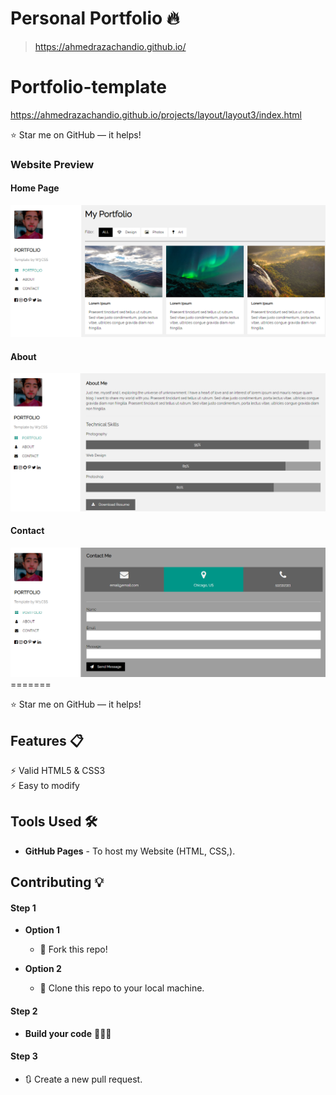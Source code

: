 # Personal Portfolio 🔥
> https://ahmedrazachandio.github.io/


# Portfolio-template
https://ahmedrazachandio.github.io/projects/layout/layout3/index.html



:star: Star me on GitHub — it helps!

### Website Preview
#### Home Page
<img src="website_images/Screenshot_1.png" width="900">

#### About 
<img src="website_images/Screenshot_2.png" width="900">

#### Contact
<img src="website_images/Screenshot_4.png" width="900">
=======


:star: Star me on GitHub — it helps!

## Features 📋
⚡️ Valid HTML5 & CSS3\
⚡️ Easy to modify






## Tools Used 🛠️
* <b>GitHub Pages</b> - To host my Website (HTML, CSS,).

## Contributing 💡
#### Step 1

- **Option 1**
    - 🍴 Fork this repo!

- **Option 2**
    - 👯 Clone this repo to your local machine.


#### Step 2

- **Build your code** 🔨🔨🔨

#### Step 3

- 🔃 Create a new pull request.


